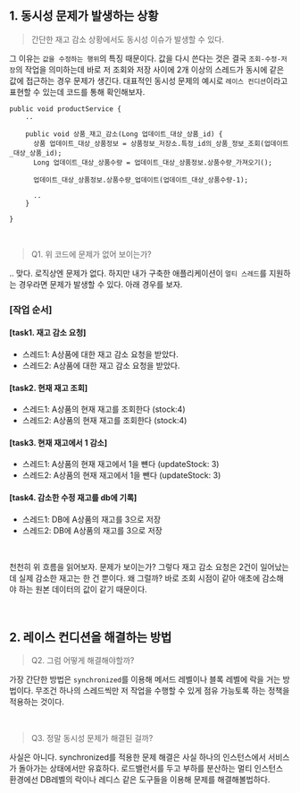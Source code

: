 ## 1. 동시성 문제가 발생하는 상황

> 간단한 재고 감소 상황에서도 동시성 이슈가 발생할 수 있다.

그 이유는 `값을 수정하는 행위`의 특징 때문이다.
값을 다시 쓴다는 것은 결국 `조회-수정-저장`의 작업을 의미하는데 바로 저 조회와 저장 사이에 2개 이상의 스레드가 동시에 같은 값에 접근하는 경우 문제가 생긴다.
대표적인 동시성 문제의 예시로 `레이스 컨디션`이라고 표현할 수 있는데 코드를 통해 확인해보자.


```
public void productService {
    ..

    public void 상품_재고_감소(Long 업데이트_대상_상품_id) {
      상품 업데이트_대상_상품정보 = 상품정보_저장소.특정_id의_상품_정보_조회(업데이트_대상_상품_id);
      Long 업데이트_대상_상품수량 = 업데이트_대상_상품정보.상품수량_가져오기();

      업데이트_대상_상품정보.상품수량_업데이트(업데이트_대상_상품수량-1);

      ..
    }

}
```

<br>

> Q1. 위 코드에 문제가 없어 보이는가?

.. 맞다. 로직상엔 문제가 없다. 하지만 내가 구축한 애플리케이션이 `멀티 스레드`를 지원하는 경우라면 문제가 발생할 수 있다. 아래 경우를 보자.

### [작업 순서]


#### [task1. 재고 감소 요청]
- 스레드1: A상품에 대한 재고 감소 요청을 받았다.
- 스레드2: A상품에 대한 재고 감소 요청을 받았다.

#### [task2. 현재 재고 조회]
- 스레드1: A상품의 현재 재고를 조회한다 (stock:4)
- 스레드2: A상품의 현재 재고를 조회한다 (stock:4)

#### [task3. 현재 재고에서 1 감소]
- 스레드1: A상품의 현재 재고에서 1을 뺸다 (updateStock: 3)
- 스레드2: A상품의 현재 재고에서 1을 뺀다 (updateStock: 3)

#### [task4. 감소한 수정 재고를 db에 기록]
- 스레드1: DB에 A상품의 재고를 3으로 저장
- 스레드2: DB에 A상품의 재고를 3으로 저장


<br>

천천히 위 흐름을 읽어보자. 문제가 보이는가? 그렇다 재고 감소 요청은 2건이 일어났는데 실제 감소한 재고는 한 건 뿐이다. 왜 그럴까? 바로 조회 시점이 같아 애초에 감소해야 하는 원본 데이터의 값이 같기 때문이다.


<br>


## 2. 레이스 컨디션을 해결하는 방법

> Q2. 그럼 어떻게 해결해야할까?

가장 간단한 방법은 `synchronized`를 이용해 메서드 레벨이나 블록 레벨에 락을 거는 방법이다. 무조건 하나의 스레드씩만 저 작업을 수행할 수 있게 점유 가능토록 하는 정책을 적용하는 것이다.


<br>

> Q3. 정말 동시성 문제가 해결된 걸까?

사실은 아니다. synchronized를 적용한 문제 해결은 사실 하나의 인스턴스에서 서비스가 돌아가는 상태에서만 유효하다. 로드밸런서를 두고 부하를 분산하는 멀티 인스턴스 환경에선 DB레벨의 락이나 레디스 같은 도구들을 이용해
문제를 해결해볼법하다.





